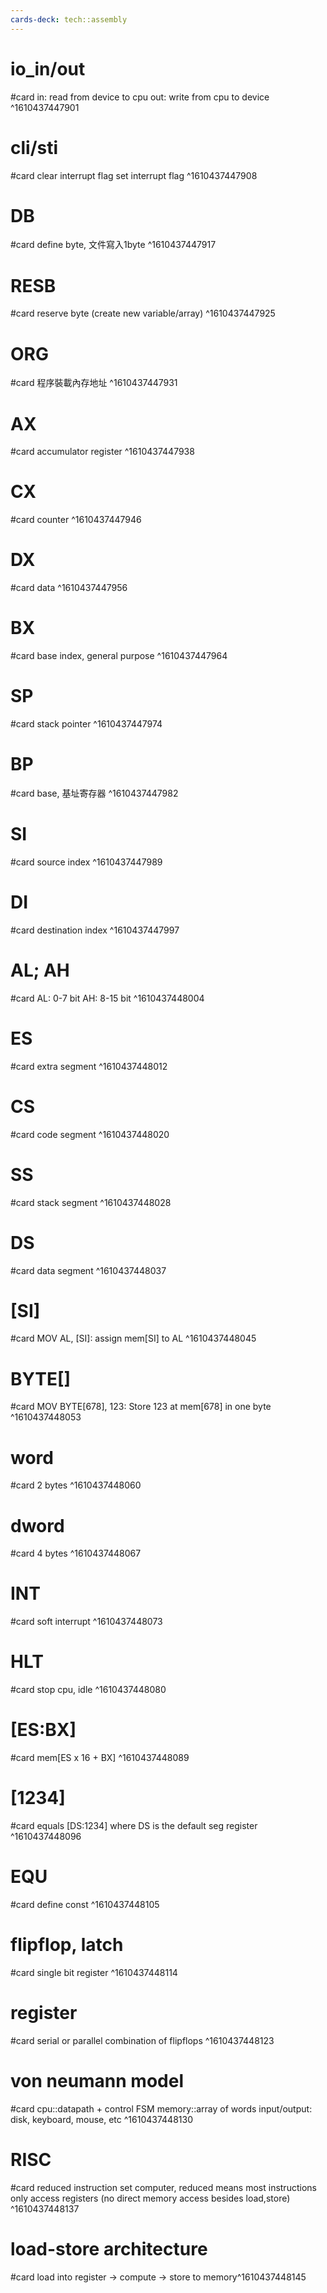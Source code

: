 ```yaml
---
cards-deck: tech::assembly
---
```


# io_in/out
#card
in: read from device to cpu
out: write from cpu to device
^1610437447901

# cli/sti
#card
clear interrupt flag
set interrupt flag
^1610437447908

# DB
#card
define byte, 文件寫入1byte
^1610437447917

# RESB
#card
reserve byte (create new variable/array)
^1610437447925

# ORG
#card
程序裝載內存地址
^1610437447931

# AX
#card
accumulator register
^1610437447938

# CX
#card
counter
^1610437447946

# DX
#card
data
^1610437447956

# BX
#card
base index, general purpose
^1610437447964

# SP
#card
stack pointer
^1610437447974

# BP
#card
base, 基址寄存器
^1610437447982

# SI
#card
source index
^1610437447989

# DI
#card
destination index
^1610437447997

# AL; AH
#card
AL: 0-7 bit
AH: 8-15 bit
^1610437448004

# ES
#card
extra segment
^1610437448012

# CS
#card
code segment
^1610437448020

# SS
#card
stack segment
^1610437448028

# DS
#card
data segment
^1610437448037

# \[SI\]
#card
MOV AL, \[SI\]: assign mem\[SI\] to AL
^1610437448045

# BYTE\[\]
#card
MOV BYTE[678], 123: Store 123 at mem[678] in one byte
^1610437448053

# word
#card
2 bytes
^1610437448060

# dword
#card
4 bytes
^1610437448067

# INT
#card
soft interrupt
^1610437448073

# HLT
#card
stop cpu, idle
^1610437448080

# \[ES:BX\]
#card
mem\[ES x 16 + BX\]
^1610437448089

# \[1234\]
#card
equals \[DS:1234\] where DS is the default seg register
^1610437448096

# EQU
#card
define const
^1610437448105

# flipflop, latch
#card
single bit register
^1610437448114

# register
#card
serial or parallel combination of flipflops
^1610437448123

# von neumann model
#card
cpu::datapath + control FSM
memory::array of words
input/output: disk, keyboard, mouse, etc
^1610437448130

# RISC
#card
reduced instruction set computer, reduced means most instructions only access registers (no direct memory access besides load,store)
^1610437448137

# load-store architecture
#card
load into register -> compute -> store to memory^1610437448145
